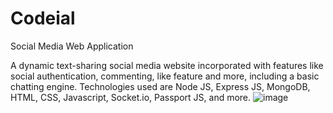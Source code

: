 # Codeial
Social Media Web Application

A dynamic text-sharing social media website incorporated with features like social authentication, commenting, like feature and more, including a basic chatting engine. Technologies used are Node JS, Express JS, MongoDB, HTML, CSS, Javascript, Socket.io, Passport JS, and more. ![image](https://user-images.githubusercontent.com/85789718/174555307-e5354d11-4660-4dd7-a7c0-b19c65728c9c.png)
